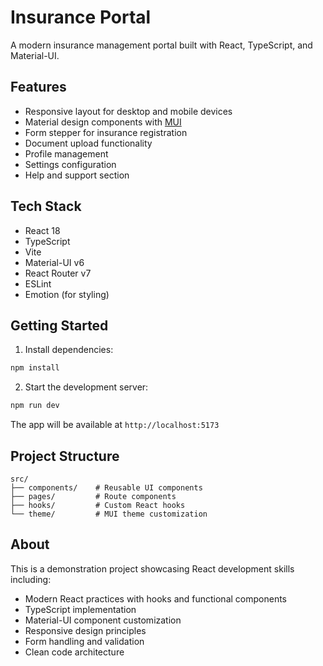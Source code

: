 # Insurance Portal

A modern insurance management portal built with React, TypeScript, and Material-UI.

## Features

- Responsive layout for desktop and mobile devices
- Material design components with [MUI](src/theme.ts)
- Form stepper for insurance registration
- Document upload functionality
- Profile management
- Settings configuration
- Help and support section

## Tech Stack

- React 18
- TypeScript
- Vite
- Material-UI v6
- React Router v7
- ESLint
- Emotion (for styling)

## Getting Started

1. Install dependencies:

```sh
npm install
```

2. Start the development server:

```sh
npm run dev
```

The app will be available at `http://localhost:5173`

## Project Structure

```
src/
├── components/    # Reusable UI components
├── pages/         # Route components
├── hooks/         # Custom React hooks
└── theme/         # MUI theme customization
```

## About

This is a demonstration project showcasing React development skills including:
- Modern React practices with hooks and functional components
- TypeScript implementation
- Material-UI component customization
- Responsive design principles
- Form handling and validation
- Clean code architecture